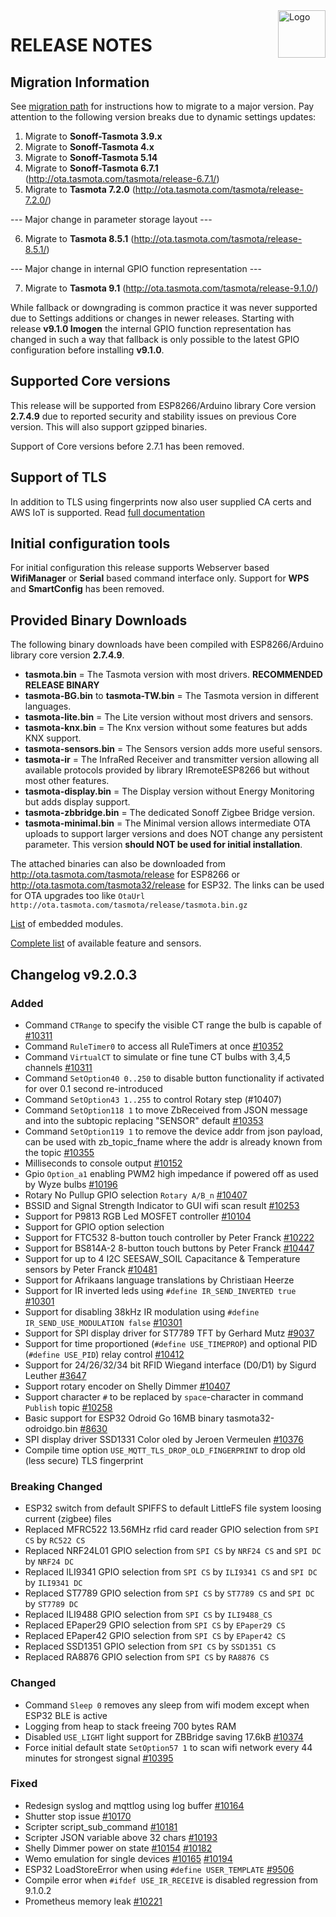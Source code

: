 <img src="https://github.com/arendst/Tasmota/blob/master/tools/logo/TASMOTA_FullLogo_Vector.svg" alt="Logo" align="right" height="76"/>

# RELEASE NOTES

## Migration Information

See [migration path](https://tasmota.github.io/docs/Upgrading#migration-path) for instructions how to migrate to a major version. Pay attention to the following version breaks due to dynamic settings updates:

1. Migrate to **Sonoff-Tasmota 3.9.x**
2. Migrate to **Sonoff-Tasmota 4.x**
3. Migrate to **Sonoff-Tasmota 5.14**
4. Migrate to **Sonoff-Tasmota 6.7.1** (http://ota.tasmota.com/tasmota/release-6.7.1/)
5. Migrate to **Tasmota 7.2.0** (http://ota.tasmota.com/tasmota/release-7.2.0/)

--- Major change in parameter storage layout ---

6. Migrate to **Tasmota 8.5.1** (http://ota.tasmota.com/tasmota/release-8.5.1/)

--- Major change in internal GPIO function representation ---

7. Migrate to **Tasmota 9.1** (http://ota.tasmota.com/tasmota/release-9.1.0/)

While fallback or downgrading is common practice it was never supported due to Settings additions or changes in newer releases. Starting with release **v9.1.0 Imogen** the internal GPIO function representation has changed in such a way that fallback is only possible to the latest GPIO configuration before installing **v9.1.0**.

## Supported Core versions

This release will be supported from ESP8266/Arduino library Core version **2.7.4.9** due to reported security and stability issues on previous Core version. This will also support gzipped binaries.

Support of Core versions before 2.7.1 has been removed.

## Support of TLS

In addition to TLS using fingerprints now also user supplied CA certs and AWS IoT is supported. Read [full documentation](https://tasmota.github.io/docs/AWS-IoT)

## Initial configuration tools

For initial configuration this release supports Webserver based **WifiManager** or **Serial** based command interface only. Support for **WPS** and **SmartConfig** has been removed.

## Provided Binary Downloads

The following binary downloads have been compiled with ESP8266/Arduino library core version **2.7.4.9**.

- **tasmota.bin** = The Tasmota version with most drivers. **RECOMMENDED RELEASE BINARY**
- **tasmota-BG.bin** to **tasmota-TW.bin** = The Tasmota version in different languages.
- **tasmota-lite.bin** = The Lite version without most drivers and sensors.
- **tasmota-knx.bin** = The Knx version without some features but adds KNX support.
- **tasmota-sensors.bin** = The Sensors version adds more useful sensors.
- **tasmota-ir** = The InfraRed Receiver and transmitter version allowing all available protocols provided by library IRremoteESP8266 but without most other features.
- **tasmota-display.bin** = The Display version without Energy Monitoring but adds display support.
- **tasmota-zbbridge.bin** = The dedicated Sonoff Zigbee Bridge version.
- **tasmota-minimal.bin** = The Minimal version allows intermediate OTA uploads to support larger versions and does NOT change any persistent parameter. This version **should NOT be used for initial installation**.

The attached binaries can also be downloaded from http://ota.tasmota.com/tasmota/release for ESP8266 or http://ota.tasmota.com/tasmota32/release for ESP32. The links can be used for OTA upgrades too like ``OtaUrl http://ota.tasmota.com/tasmota/release/tasmota.bin.gz``

[List](MODULES.md) of embedded modules.

[Complete list](BUILDS.md) of available feature and sensors.

## Changelog v9.2.0.3
### Added
- Command ``CTRange`` to specify the visible CT range the bulb is capable of [#10311](https://github.com/arendst/Tasmota/issues/10311)
- Command ``RuleTimer0`` to access all RuleTimers at once [#10352](https://github.com/arendst/Tasmota/issues/10352)
- Command ``VirtualCT`` to simulate or fine tune CT bulbs with 3,4,5 channels [#10311](https://github.com/arendst/Tasmota/issues/10311)
- Command ``SetOption40 0..250`` to disable button functionality if activated for over 0.1 second re-introduced
- Command ``SetOption43 1..255`` to control Rotary step (#10407)
- Command ``SetOption118 1`` to move ZbReceived from JSON message and into the subtopic replacing "SENSOR" default [#10353](https://github.com/arendst/Tasmota/issues/10353)
- Command ``SetOption119 1`` to remove the device addr from json payload, can be used with zb_topic_fname where the addr is already known from the topic [#10355](https://github.com/arendst/Tasmota/issues/10355)
- Milliseconds to console output [#10152](https://github.com/arendst/Tasmota/issues/10152)
- Gpio ``Option_a1`` enabling PWM2 high impedance if powered off as used by Wyze bulbs [#10196](https://github.com/arendst/Tasmota/issues/10196)
- Rotary No Pullup GPIO selection ``Rotary A/B_n`` [#10407](https://github.com/arendst/Tasmota/issues/10407)
- BSSID and Signal Strength Indicator to GUI wifi scan result [#10253](https://github.com/arendst/Tasmota/issues/10253)
- Support for P9813 RGB Led MOSFET controller [#10104](https://github.com/arendst/Tasmota/issues/10104)
- Support for GPIO option selection
- Support for FTC532 8-button touch controller by Peter Franck [#10222](https://github.com/arendst/Tasmota/issues/10222)
- Support for BS814A-2 8-button touch buttons by Peter Franck [#10447](https://github.com/arendst/Tasmota/issues/10447)
- Support for up to 4 I2C SEESAW_SOIL Capacitance & Temperature sensors by Peter Franck [#10481](https://github.com/arendst/Tasmota/issues/10481)
- Support for Afrikaans language translations by Christiaan Heerze
- Support for IR inverted leds using ``#define IR_SEND_INVERTED true`` [#10301](https://github.com/arendst/Tasmota/issues/10301)
- Support for disabling 38kHz IR modulation using ``#define IR_SEND_USE_MODULATION false`` [#10301](https://github.com/arendst/Tasmota/issues/10301)
- Support for SPI display driver for ST7789 TFT by Gerhard Mutz [#9037](https://github.com/arendst/Tasmota/issues/9037)
- Support for time proportioned (``#define USE_TIMEPROP``) and optional PID (``#define USE_PID``) relay control [#10412](https://github.com/arendst/Tasmota/issues/10412)
- Support for 24/26/32/34 bit RFID Wiegand interface (D0/D1) by Sigurd Leuther [#3647](https://github.com/arendst/Tasmota/issues/3647)
- Support rotary encoder on Shelly Dimmer [#10407](https://github.com/arendst/Tasmota/issues/10407#issuecomment-756240920)
- Support character `#` to be replaced by `space`-character in command ``Publish`` topic [#10258](https://github.com/arendst/Tasmota/issues/10258)
- Basic support for ESP32 Odroid Go 16MB binary tasmota32-odroidgo.bin [#8630](https://github.com/arendst/Tasmota/issues/8630)
- SPI display driver SSD1331 Color oled by Jeroen Vermeulen [#10376](https://github.com/arendst/Tasmota/issues/10376)
- Compile time option ``USE_MQTT_TLS_DROP_OLD_FINGERPRINT`` to drop old (less secure) TLS fingerprint

### Breaking Changed
- ESP32 switch from default SPIFFS to default LittleFS file system loosing current (zigbee) files
- Replaced MFRC522 13.56MHz rfid card reader GPIO selection from ``SPI CS`` by ``RC522 CS``
- Replaced NRF24L01 GPIO selection from ``SPI CS`` by ``NRF24 CS`` and ``SPI DC`` by ``NRF24 DC``
- Replaced ILI9341 GPIO selection from ``SPI CS`` by ``ILI9341 CS`` and ``SPI DC`` by ``ILI9341 DC``
- Replaced ST7789 GPIO selection from ``SPI CS`` by ``ST7789 CS`` and ``SPI DC`` by ``ST7789 DC``
- Replaced ILI9488 GPIO selection from ``SPI CS`` by ``ILI9488_CS``
- Replaced EPaper29 GPIO selection from ``SPI CS`` by ``EPaper29 CS``
- Replaced EPaper42 GPIO selection from ``SPI CS`` by ``EPaper42 CS``
- Replaced SSD1351 GPIO selection from ``SPI CS`` by ``SSD1351 CS``
- Replaced RA8876 GPIO selection from ``SPI CS`` by ``RA8876 CS``

### Changed
- Command ``Sleep 0`` removes any sleep from wifi modem except when ESP32 BLE is active
- Logging from heap to stack freeing 700 bytes RAM
- Disabled ``USE_LIGHT`` light support for ZBBridge saving 17.6kB [#10374](https://github.com/arendst/Tasmota/issues/10374)
- Force initial default state ``SetOption57 1`` to scan wifi network every 44 minutes for strongest signal [#10395](https://github.com/arendst/Tasmota/issues/10395)

### Fixed
- Redesign syslog and mqttlog using log buffer [#10164](https://github.com/arendst/Tasmota/issues/10164)
- Shutter stop issue [#10170](https://github.com/arendst/Tasmota/issues/10170)
- Scripter script_sub_command [#10181](https://github.com/arendst/Tasmota/issues/10181)
- Scripter JSON variable above 32 chars [#10193](https://github.com/arendst/Tasmota/issues/10193)
- Shelly Dimmer power on state [#10154](https://github.com/arendst/Tasmota/issues/10154) [#10182](https://github.com/arendst/Tasmota/issues/10182)
- Wemo emulation for single devices [#10165](https://github.com/arendst/Tasmota/issues/10165) [#10194](https://github.com/arendst/Tasmota/issues/10194)
- ESP32 LoadStoreError when using ``#define USER_TEMPLATE`` [#9506](https://github.com/arendst/Tasmota/issues/9506)
- Compile error when ``#ifdef USE_IR_RECEIVE`` is disabled regression from 9.1.0.2
- Prometheus memory leak [#10221](https://github.com/arendst/Tasmota/issues/10221)
